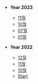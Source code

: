 * **Year 2023**
  * [11월](2023/11/2023-11.md)
  * [10월](2023/10/2023-10.md)
  * [07월](2023/07/2023-07.md)
  * [01월](2023/01/2023-01.md)
  
* **Year 2022**
  * [12월](2022/12/2022-12.md)
  * [11월](2022/11/2022-11.md)
  * [10월](2022/10/2022-10.md)
  * [Start](2022/09/2022-09-17-start.md)

